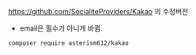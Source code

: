 https://github.com/SocialiteProviders/Kakao 의 수정버전
- email은 필수가 아니게 바뀜.

```composer require asterism612/kakao```
